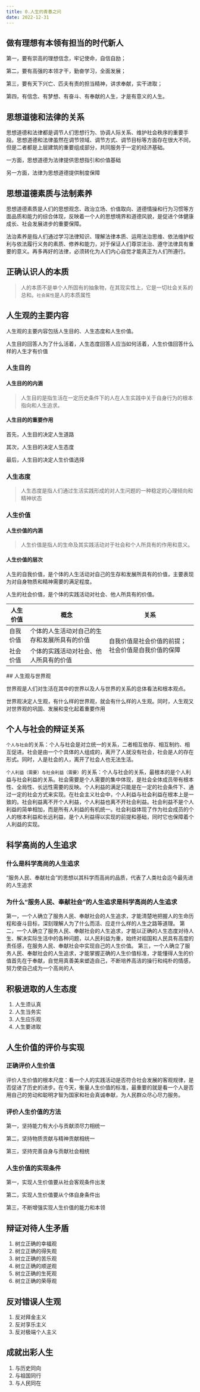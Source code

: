 ```yaml
---
title: 0.人生的青春之问
date: 2022-12-31
---
```


## 做有理想有本领有担当的时代新人 <Badge text="了解" type="tip" />

第一，要有崇高的理想信念，牢记使命，自信自励；

第二，要有高强的本领才干，勤奋学习，全面发展；

第三，要有天下兴亡、匹夫有责的担当精神，讲求奉献，实干进取；

第四，有信念、有梦想、有奋斗、有奉献的人生，才是有意义的人生。

## 思想道徳和法律的关系 <Badge text="选择题" type="tip" />

思想道德和法律都是调节人们思想行为、协调人际关系、维护社会秩序的重要手段。思想道德和法律虽然在调节领域、调节方式、调节目标等方面存在很大不同，但是二者都是上层建筑的重要组成部分，共同服务于一定的经济基础。

一方面，思想道德为法律提供思想指引和价值基础

另一方面，法律为思想道德提供制度保障

## 思想道德素质与法制素养 <Badge text="了解" type="tip" />

思想道德素质是人们的思想观念、政治立场、价值取向、道德情操和行为习惯等方面品质和能力的综合体现，反映着一个人的思想境界和道德风貌，是促进个体健康成长、社会发展进步的重要保障。

法治素养是指人们通过学习法律知识、理解法律本质、运用法治思维、依法维护权利与依法履行义务的素质、修养和能力，对于保证人们尊崇法治、遵守法律具有重要的意义。再多再好的法律，必须转化为人们内心自觉才能真正为人们所遵行。

## 正确认识人的本质 <Badge text="了解" type="tip" />

> 人的本质不是单个人所固有的抽象物，在其现实性上，它是一切社会关系的总和。`社会属性`是人的本质属性

## 人生观的主要内容 <Badge text="选择题" type="tip" />

人生观的主要内容包括人生目的、人生态度和人生价值。

人生目的回答人为了什么活着，人生态度回答人应当如何活着，人生价值回答什么样的人生才有价值

### 人生目的

#### 人生目的的内涵

> 人生目的是指生活在一定历史条件下的人在人生实践中关于自身行为的根本指向和人生追求。

#### 人生目的的重要作用

首先，人生目的决定人生道路

其次，人生目的决定人生态度

最后，人生目的决定人生价值选择

### 人生态度

> 人生态度是指人们通过生活实践形成的对人生问题的一种稳定的心理倾向和精神状态

### 人生价值

#### 人生价值的内涵

> 人生价值是指人的生命及其实践活动对于社会和个人所具有的作用和意义。

#### 人生价值的层次

人生的自我价值，是个体的人生活动对自己的生存和发展所具有的价值，主要表现为对自身物质和精神需要的满足程度。

人生的社会价值，是个体的实践活动对社会、他人所具有的价值。

<table>
    <thead>
        <th>人生价值</th>
        <th>概念</th>
        <th>关系</th>
    </thead>
<tbody>
    <tr>
        <td>自我价值</td>
        <td>个体的人生活动对自己的生存和发展所具有的价值</td>
        <td rowspan="2">自我价值是社会价值的前提；社会价值是自我价值的保障</td>
    </tr>
    <tr>
        <td>社会价值</td>
        <td>个体的实践活动对社会、他人所具有的价值</td>
    </tr>
</tbody>
</table>
## 人生观与世界观 <Badge text="选择题" type="tip" />

世界观是人们对生活在其中的世界以及人与世界的关系的总体看法和根本观点。

世界观决定人生观，有什么样的世界观，就会有什么样的人生观。同时，人生观又对世界观的巩固、发展和变化起着重要作用

## 个人与社会的辩证关系 <Badge text="论述题" type="warning" />

`个人与社会`的关系：个人与社会是对立统一的关系，二者相互依存、相互制约、相互促进。社会是由一个个具体的人组成的，离开了人就没有社会，社会是人的存在形式。同时，人是社会的人，离开了社会人也无法生活。

`个人利益（需要）与社会利益（需要）`的关系：个人与社会的关系，最根本的是个人利益与社会利益的关系。社会需要是个人需要的集中体现，是社会全体成员带有根本性、全局性、长远性需要的反映。个人利益的满足只能是在一定的社会条件下、通过一定的社会方式来实现。在社会主义社会中，个人利益与社会利益在根本上是一致的。社会利益离不开个人利益，个人利益也离不开社会利益。社会利益不是个人利益的简单相加，而是所有人利益的有机统一。社会利益体现了作为社会成员的个人的根本利益和长远利益，是个人利益得以实现的前提和基础，同时它也保障着个人利益的实现。

## 科学高尚的人生追求 <Badge text="选择题" type="tip" />

### 什么是科学高尚的人生追求

“服务人民、奉献社会”的思想以其科学而高尚的品质，代表了人类社会迄今最先进的人生追求

### 为什么“服务人民、奉献社会”的人生追求是科学高尚的人生追求

第一，一个人确立了服务人民、奉献社会的人生追求，才能清楚地把握人的生命历程和奋斗目标，深刻理解人为了什么而活、应走什么样的人生之路等道理。
第二，一个人确立了服务人民、奉献社会的人生追求，才能以正确的人生态度对待人生、解决实际生活中的各种问题，以人民利益为重，始终对祖国和人民具有高度的责任感，在服务人民、奉献社会中实现自己的人生价值。
第三，一个人确立了服务人民、奉献社会的人生追求，才能掌握正确的人生价值标准，才能懂得人生的价值首先在于奉献，自觉用真善美来塑造自己，不断培养高洁的操行和纯朴的情感，努力使自己成为一个高尚的人

## 积极进取的人生态度 <Badge text="了解" type="tip" />

1. 人生须认真
2. 人生当务实
3. 人生应乐观
4. 人生要进取

## 人生价值的评价与实现 <Badge text="论述题" type="warning" />

### 正确评价人生价值

评价人生价值的根本尺度：看一个人的实践活动是否符合社会发展的客观规律，是否促进了历史的进步。在今天，衡量人生价值的标准，最重要的就是看一个人是否用自己的劳动和聪明才智为国家和社会真诚奉献，为人民群众尽心尽力服务。

### 评价人生价值的方法

第一，坚持能力有大小与贡献须尽力相统一

第二，坚持物质贡献与精神贡献相统一

第三，坚持完善自身与贡献社会相统

### 人生价值的实现条件

第一，实现人生价值要从社会客观条件出发

第二，实现人生价值要从个体自身条件出

第三，不断增强实现人生价值的能力和本领

## 辩证对待人生矛盾 <Badge text="了解" type="tip" />

1. 树立正确的幸福观
2. 树立正确的得失观
3. 树立正确的苦乐观
4. 树立正确的顺逆观
5. 树立正确的生死观
6. 树立正确的荣辱观

## 反对错误人生观 <Badge text="了解" type="tip" />

1. 反对拜金主义
2. 反对享乐主义
3. 反对极端个人主义

## 成就出彩人生 <Badge text="了解" type="tip" />

1. 与历史同向
2. 与祖国同行
3. 与人民同在

